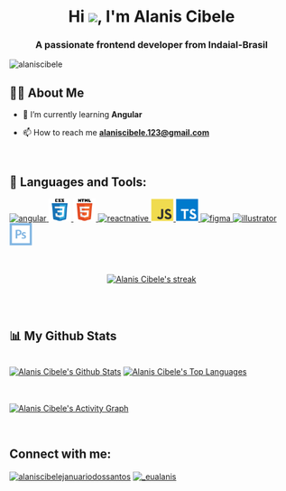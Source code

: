 <h1 align="center">Hi <img src="https://raw.githubusercontent.com/MartinHeinz/MartinHeinz/master/wave.gif" width="30px">, I'm Alanis Cibele</h1>
<h3 align="center">A passionate frontend developer from Indaial-Brasil</h3>

<p align="left"> <img src="https://komarev.com/ghpvc/?username=alaniscibele&label=Profile%20views&color=0e75b6&style=flat" alt="alaniscibele" /> </p>

## 🙋‍♂️ About Me
- 🌱 I’m currently learning **Angular**

- 📫 How to reach me **alaniscibele.123@gmail.com**
<br/>

## 🚀 Languages and Tools:
<p align="left"> <a href="https://angular.io" target="_blank"> <img src="https://angular.io/assets/images/logos/angular/angular.svg" alt="angular" width="40" height="40"/> </a><a href="https://www.w3schools.com/css/" target="_blank"> <img src="https://raw.githubusercontent.com/devicons/devicon/master/icons/css3/css3-original-wordmark.svg" alt="css3" width="40" height="40"/> </a> <a href="https://www.w3.org/html/" target="_blank"> <img src="https://raw.githubusercontent.com/devicons/devicon/master/icons/html5/html5-original-wordmark.svg" alt="html5" width="40" height="40"/> </a> <a href="https://reactnative.dev/" target="_blank"> <img src="https://reactnative.dev/img/header_logo.svg" alt="reactnative" width="40" height="40"/> </a><a href="https://developer.mozilla.org/en-US/docs/Web/JavaScript" target="_blank"> <img src="https://raw.githubusercontent.com/devicons/devicon/master/icons/javascript/javascript-original.svg" alt="javascript" width="40" height="40"/> </a><a href="https://www.typescriptlang.org/" target="_blank"> <img src="https://raw.githubusercontent.com/devicons/devicon/master/icons/typescript/typescript-original.svg" alt="typescript" width="40" height="40"/> </a><a href="https://www.figma.com/" target="_blank"> <img src="https://www.vectorlogo.zone/logos/figma/figma-icon.svg" alt="figma" width="40" height="40"/> </a><a href="https://www.adobe.com/in/products/illustrator.html" target="_blank"> <img src="https://www.vectorlogo.zone/logos/adobe_illustrator/adobe_illustrator-icon.svg" alt="illustrator" width="40" height="40"/> </a><a href="https://www.photoshop.com/en" target="_blank"> <img src="https://raw.githubusercontent.com/devicons/devicon/master/icons/photoshop/photoshop-line.svg" alt="photoshop" width="40" height="40"/> </a>
  
  
<br/>
<br/>
  
<!-- [![React Badge](https://img.shields.io/badge/-React-61DBFB?style=for-the-badge&labelColor=black&logo=react&logoColor=61DBFB)](#)  [![Javascript Badge](https://img.shields.io/badge/-Javascript-F0DB4F?style=for-the-badge&labelColor=black&logo=javascript&logoColor=F0DB4F)](#) [![Typescript Badge](https://img.shields.io/badge/-Typescript-007acc?style=for-the-badge&labelColor=black&logo=typescript&logoColor=007acc)](#) [![Nodejs Badge](https://img.shields.io/badge/-Nodejs-3C873A?style=for-the-badge&labelColor=black&logo=node.js&logoColor=3C873A)](#) [![GraphQL Badge](https://img.shields.io/badge/-GraphQl-e535ab?style=for-the-badge&labelColor=black&logo=node.js&logoColor=e535ab)](#) -->
<br/>

<p align="center">
    <a href="https://github.com/alaniscibele/github-readme-streak-stats">
        <img title="🔥 Get streak stats for your profile at git.io/streak-stats" alt="Alanis Cibele's streak" src="https://github-readme-streak-stats.herokuapp.com/?user=alaniscibele&theme=black-ice&hide_border=true&stroke=0000&background=060A0CD0"/>
    </a>
</p>
  <br/>
<br/>
  
  ## 📊 My Github Stats

  <br/>
    <a href="https://github.com/alaniscibele/github-readme-stats"><img alt="Alanis Cibele's Github Stats" src="https://github-readme-stats.vercel.app/api?username=alaniscibele&show_icons=true&count_private=true&theme=react&hide_border=true&bg_color=0D1117" /></a>
  <a href="https://github.com/alaniscibele/github-readme-stats"><img alt="Alanis Cibele's Top Languages" src="https://github-readme-stats.vercel.app/api/top-langs/?username=alaniscibele&langs_count=8&count_private=true&layout=compact&theme=react&hide_border=true&bg_color=0D1117" /></a>
  <br/>

<br/>
<br/>

<a href="https://github.com/alaniscibele/github-readme-activity-graph"><img alt="Alanis Cibele's Activity Graph" src="https://activity-graph.herokuapp.com/graph?username=alaniscibele&bg_color=0D1117&color=5BCDEC&line=5BCDEC&point=FFFFFF&hide_border=true" /></a>

<br/>

## Connect with me:</h3>
<p align="left">
<a href="https://linkedin.com/in/alaniscibelejanuariodossantos" target="blank"><img align="center" src="https://raw.githubusercontent.com/rahuldkjain/github-profile-readme-generator/master/src/images/icons/Social/linked-in-alt.svg" alt="alaniscibelejanuariodossantos" height="30" width="40" /></a>
  <a href="https://instagram.com/_eualanis" target="blank"><img align="center" src="https://raw.githubusercontent.com/rahuldkjain/github-profile-readme-generator/master/src/images/icons/Social/instagram.svg" alt="_eualanis" height="30" width="40" /></a>
</p>
</p>

